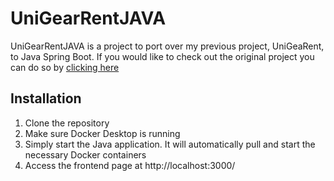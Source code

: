 # UniGearRentJAVA

UniGearRentJAVA is a project to port over my previous project, UniGeaRent, to Java Spring Boot. If you would like to check out the original project you can do so by <a href="https://github.com/McGerasz/UniGearRent">clicking here</a>
## Installation

1. Clone the repository
2. Make sure Docker Desktop is running
3. Simply start the Java application. It will automatically pull and start the necessary Docker containers
4. Access the frontend page at http://localhost:3000/
